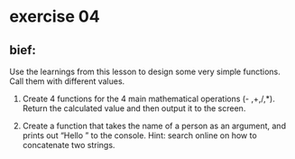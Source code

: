 # exercise 04
## bief:
Use the learnings from this lesson to design some very simple
functions. Call them with different values.

1. Create 4 functions for the 4 main mathematical operations (-
,+,/,*). Return the calculated value and then output it to the
screen.

1. Create a function that takes the name of a person as an
argument, and prints out “Hello <name>” to the console.
Hint: search online on how to concatenate two strings.